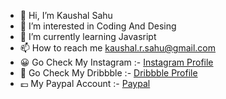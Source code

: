- 👋 Hi, I’m Kaushal Sahu
- 👀 I’m interested in Coding And Desing
- 🌱 I’m currently learning Javasript
- 📫 How to reach me kaushal.r.sahu@gmail.com
- 😀 Go Check My Instagram :- [Instagram Profile](https://www.instagram.com/cd.kaushal)
- 🎨 Go Check My Dribbble :- [Dribbble Profile](https://dribbble.com/cdkaushal)
- 💷 My Paypal Account :- [Paypal](https://www.paypal.com/paypalme/KaushalSahu12?country.x=IN&locale.x=en_GB)
